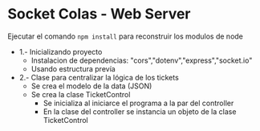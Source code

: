 # Socket Colas - Web Server

Ejecutar el comando ```npm install``` para reconstruir los modulos de node

- 1.- Inicializando proyecto
    -  Instalacion de dependencias: "cors","dotenv","express","socket.io"
    -  Usando estructura prevía
- 2.- Clase para centralizar la lógica de los tickets
    - Se crea el modelo de la data (JSON)
    - Se crea la clase TicketControl
      - Se inicializa al iniciarce el programa a la par del controller
      - En la clase del controller se instancia un objeto de la clase TicketControl
